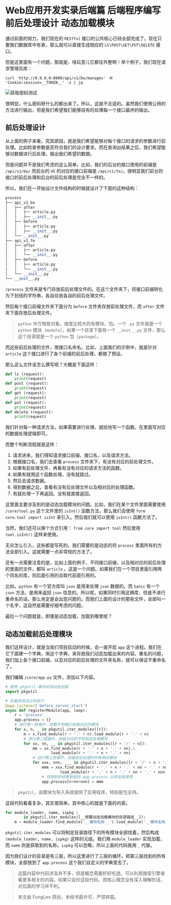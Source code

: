 # Web应用开发实录后端篇 后端程序编写 前后处理设计 动态加载模块

通过前面的努力，我们现在的 `RESTful` 接口的公共核心已经全部完成了。现在只要我们数据库中有表，那么就可以直接生成相应的 `LS\POST\GET\PUT\DELETE` 接口。

但是这里面有一个问题，那就是，啥玩意儿它都往外整啊！举个例子，我们现在请求管理员库：

```#
curl 'http://0.0.0.0:8000/api/v1/be/manages' -H 'Cookie:session=__TOKEN__' -s | jq
```

![获取密码测试](https://raw.githubusercontent.com/fengcms/articles/master/image/a3/73ed87905783ae0d412c167beb4640.jpg)

很明显，什么密码呀什么的都出来了。所以，这是不合适的。虽然我们使用公用的方法进行输出，但是我们希望我们能够自有的处理每一个接口最终的输出。

## 前后处理设计

从上面的例子来看，究其原因，就是我们希望能够对每个接口的请求的参数进行前处理。比如检查参数是否符合我们的设计要求。而在查询出结果之后，我们希望能够对数据进行后处理，输出我们希望的数据。

但是问题并不是我们考虑的这么简单。比如，我们的后台的接口使用的前缀是 `/api/v1/be/` 而前台的 `H5` 的对应的接口前缀是 `/api/v1/fe/`。很明显我们前台的接口的前后处理和后台的前后处理是完全不一样的。

所以，我们在一开始设计文件结构的时候就设计了下面的这种结构：

```python
process
├── api_v1_be
│   ├── after
│   │   ├── article.py
│   │   ├── __init__.py
│   ├── before
│   │   ├── article.py
│   │   ├── __init__.py
│   └── __init__.py
├── api_v1_fe
│   ├── after
│   │   ├── article.py
│   │   └── __init__.py
│   ├── before
│   │   ├── article.py
│   │   └── __init__.py
│   └── __init__.py
└── __init__.py
```

`/process` 文件夹是专门存放前后处理文件的。在这个文件夹下，将接口前缀转化为下划线的字符串，各自存放各自的前后处理文件。

然后每个接口前缀文件夹下面分为 `before` 文件夹存放前处理文件，而 `after` 文件夹下面存放后处理文件。

> `python` 中万物皆对象。维度比较大的有模块、包。一个 `.py` 文件就是一个 `python` 模块（`module`），如果一个目录下面有一个 `__init__.py` 文件，那么这个目录就是一个 `python` 包（`package`）。

而这些前后处理的文件，用接口名命名。比如，上面我们的示例中，就是针对 `article` 这个接口进行了各个前缀的前后处理，都做了预设。

那么这么文件该怎么撰写呢？大概是下面这样：

```python
def ls (request):
    print(request)
def post (request):
    print(request)
def get (request):
    print(request)
def put (request):
    print(request)
def delete (request):
    print(request)
```

我们针对每一种请求方法，如果需要进行处理，就给他写一个函数。在里面写对应的数据处理逻辑即可。

而整个判断流程就是这样：

1. 请求进来，我们得知请求接口前缀、接口名，以及请求方法。
2. 根据接口名，我们去查看 `process` 文件夹下，有没有对应的前处理文件。
3. 如果有前处理文件，再看有没有对应的请求方法的函数。
4. 如果有就用这个函数处理，没有就跳过。
5. 然后去请求数据。
6. 得到数据之后，查看有没有后处理文件以及相对应的处理函数。
7. 有就处理一下再返回。没有就直接返回。

这里面主要涉及到的是动态加载模块的问题。比如，我们在某个文件里面需要使用 `/core/tool.py` 这个文件里的 `isInt()` 函数方法，那么我们会使用 `form core.tool import isInt` 来引入。然后我们就可以使用 `isInt()` 函数方法了。

当然，我们还可以换个方式引用： `from core import tool` 然后使用 `tool.isInt()` 这样来使用。

无论怎么引入，这些都是写死的。我们需要的是动态的将 `process` 里面所有的方法全部引入。这就需要一点非常规的方法了。

还有一点需要注意的是，比如上面的例子，不同接口前缀，以及相对应的前后处理的里面的文件，都叫 `article` 。这是一个问题。如果我们在一个项目里面引用两个同名的库，则后面引用的会取代前面引用的。

比如，`python` 有一个官方库叫 `json` 是用来处理 `json` 数据的。而 `Sanic` 有一个 `json` 方法，是用来返回 `json` 信息的。所以呢，如果同时引用这俩库，但是不进行重命名的话，那么肯定是会出现问题的。而我们上面的设计的那些文件，全部叫一个名字，这自然是需要仔细考虑的问题。

最后一个问题就是，即便是动态加载，加载到哪里呢？

## 动态加载前后处理模块

我们这样设计，就是当我们项目启动的时候，会一直开启 `app` 这个进程。我们在它下面建一个字典，用这个字典，来存放我们动态加载出来的内容。重名的问题，我们加上各个接口前缀，以及对应的前后处理的文件夹名称，就可以保证不重命名了。

我们编辑 `/core/app.py` 文件，添加以下内容。

```python
# 使用 pkgutil 模块实现动态加载
import pkgutil

# 在服务启动之前执行
@app.listener('before_server_start')
async def registerModule(app, loop):
    r = 'process'
    app.process = {}
    # 进行第一层循环，加载不同接口前缀对应的模块
    for x, n, _ in pkgutil.iter_modules([r]):
        m = x.find_module(r + '.' + n).load_module(r + '.' + n)
        # 进行第二层循环，加载对应的不同前后处理模块
        for xx, nn, __ in pkgutil.iter_modules([r + '/' + n]):
            mm = xx.find_module(r + '.' + n + '.' + nn).\
                    load_module(r + '.' + n + '.' + nn)
            # 进行第三层循环，加载前后处理的所有响应模块
            for xxx, nnn, ___ in pkgutil.iter_modules([r + '/' + n + '/' + nn]):
                mmm = xxx.find_module(r + '.' + n + '.' + nn + '.' + nnn).\
                        load_module(r + '.' + n + '.' + nn + '.' + nnn)
                # 将得到的结果装载到 app.process 以供全局使用
                app.process[n+nn+nnn] = mmm
```

> `pkgutil`，该模块为导入系统提供了实用程序，特别是包支持。

这段代码看着复杂，其实很简单。其中核心的就是下面的内容。

```python
for module_loader, name, ispkg \
        in pkgutil.iter_modules([__想要动态加载模块的目录路径__]):
    m = module_loader.find_module('__模块名称__').load_module('__模块名称__')
```

`pkgutil.iter_modules` 可以将制定目录路径下的所有模块全部找着，然后构成 `(module_loader, name, ispkg)` 这样的元组。我们用 `module_loader` 实现加载，而 `name` 则是获取到的名称。`ispkg` 可以忽略，所以上面的代码我用 `_` 代替。

因为我们设计的目录是有三层，所以这里进行了三层的循环。把第三层找到的所有模块，全部放到了 `app.process` 这个我们自定义的字典里去了。

> 这篇内容中代码涉及并不多，但是概念需要好好吃透。可以利用搜索引擎查看更多相关的内容。如果只会抄这段代码，而核心理念没有深入理解的话，对后面的学习并不利。

> 本文由 FungLeo 原创，未经书面许可，严禁转载。


